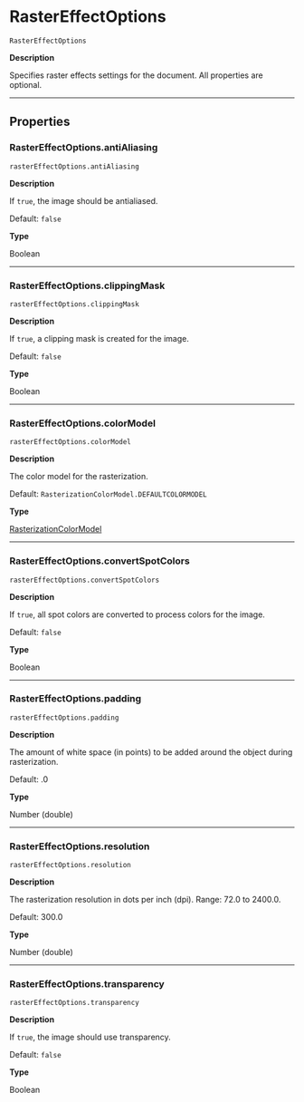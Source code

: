 # RasterEffectOptions

`RasterEffectOptions`

**Description**

Specifies raster effects settings for the document. All properties are optional.

---

## Properties

### RasterEffectOptions.antiAliasing

`rasterEffectOptions.antiAliasing`

**Description**

If `true`, the image should be antialiased.

Default: `false`

**Type**

Boolean

---

### RasterEffectOptions.clippingMask

`rasterEffectOptions.clippingMask`

**Description**

If `true`, a clipping mask is created for the image.

Default: `false`

**Type**

Boolean

---

### RasterEffectOptions.colorModel

`rasterEffectOptions.colorModel`

**Description**

The color model for the rasterization.

Default: `RasterizationColorModel.DEFAULTCOLORMODEL`

**Type**

[RasterizationColorModel](scripting-constants.md#jsobjref-scripting-constants-rasterizationcolormodel)

---

### RasterEffectOptions.convertSpotColors

`rasterEffectOptions.convertSpotColors`

**Description**

If `true`, all spot colors are converted to process colors for the image.

Default: `false`

**Type**

Boolean

---

### RasterEffectOptions.padding

`rasterEffectOptions.padding`

**Description**

The amount of white space (in points) to be added around the object during rasterization.

Default: .0

**Type**

Number (double)

---

### RasterEffectOptions.resolution

`rasterEffectOptions.resolution`

**Description**

The rasterization resolution in dots per inch (dpi). Range: 72.0 to 2400.0.

Default: 300.0

**Type**

Number (double)

---

### RasterEffectOptions.transparency

`rasterEffectOptions.transparency`

**Description**

If `true`, the image should use transparency.

Default: `false`

**Type**

Boolean
